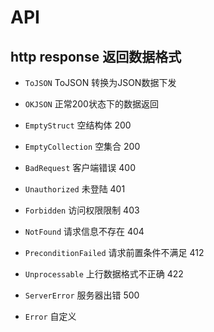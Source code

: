 # API

## http response 返回数据格式
- `ToJSON` ToJSON 转换为JSON数据下发

- `OKJSON` 正常200状态下的数据返回

- `EmptyStruct`  空结构体 200

- `EmptyCollection` 空集合 200

- `BadRequest` 客户端错误 400

- `Unauthorized` 未登陆 401 

- `Forbidden` 访问权限限制 403

- `NotFound` 请求信息不存在 404

- `PreconditionFailed` 请求前置条件不满足 412

- `Unprocessable` 上行数据格式不正确 422

- `ServerError` 服务器出错 500

- `Error` 自定义